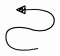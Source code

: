 <svg width="158" height="146" viewBox="0 0 158 146" fill="none" xmlns="http://www.w3.org/2000/svg">
<g clip-path="url(#clip0_1_46)">
<path d="M62.76 142.13C65.16 142.13 67.24 142.13 69.32 142.13C74.1198 142.268 78.9132 141.685 83.54 140.4C85.5543 139.874 87.6198 139.569 89.7 139.49C93.6836 139.183 97.6343 138.541 101.51 137.57C103.11 137.18 104.15 137.57 104.26 138.57C104.37 139.57 103.81 140.05 102.46 140.43C99.244 141.391 95.9416 142.034 92.6 142.35C88.9286 142.58 85.2882 143.166 81.73 144.1C78.9321 144.835 76.0528 145.215 73.16 145.23C67.25 145.35 61.33 145.56 55.42 145.81C51.24 145.98 47.14 145.24 43 144.81C42.68 144.81 42.37 144.64 42.06 144.63C35.06 144.33 28.74 141.68 22.42 138.86C18.0573 137.019 14.1195 134.3 10.8511 130.873C7.58264 127.447 5.05332 123.385 3.42003 118.94C1.44893 113.862 0.356687 108.485 0.190052 103.04C0.097943 98.0714 0.869373 93.1246 2.47002 88.42C4.36002 82.64 8.55003 78.68 13.73 75.86C19.6949 72.7347 26.1883 70.7443 32.88 69.99C41.52 68.86 50.1101 69.48 58.6901 70.59C61.3801 70.94 64.06 71.41 66.75 71.77C73.8685 72.8451 80.8493 74.6892 87.57 77.27C91.0247 78.5328 94.6473 79.2775 98.32 79.48C100.71 79.61 103.1 79.86 105.48 80.17C107.86 80.4951 110.27 80.5354 112.66 80.29C116.47 79.87 120.27 79.29 124.08 78.88C126.313 78.6637 128.485 78.0257 130.48 77C133.18 75.6 135.89 74.23 138.58 72.83C140.583 71.7866 142.456 70.5112 144.16 69.03C147.512 66.1547 150.092 62.4864 151.664 58.3591C153.236 54.2319 153.75 49.7768 153.16 45.4C152.353 39.804 149.623 34.6634 145.44 30.86C141.044 26.6212 135.709 23.4794 129.87 21.69C123.638 19.7106 117.293 18.1044 110.87 16.88C106.311 16.013 101.681 15.5744 97.04 15.57C92.56 15.57 88.04 15.62 83.61 15.72C81.69 15.72 79.79 16.01 77.87 16.1C74.04 16.28 70.2 16.41 66.37 16.57C66.0889 16.5324 65.8028 16.5599 65.534 16.6505C65.2653 16.7411 65.0209 16.8923 64.8199 17.0923C64.6188 17.2924 64.4665 17.5361 64.3746 17.8044C64.2827 18.0728 64.2538 18.3586 64.29 18.64C64.2 20.4 64.19 22.16 64.17 23.91C64.17 24.91 64.17 25.83 64.17 26.79C64.1795 27.15 64.0976 27.5065 63.9318 27.8263C63.7661 28.146 63.5219 28.4186 63.2223 28.6183C62.9226 28.8181 62.5772 28.9387 62.2183 28.9687C61.8593 28.9987 61.4987 28.9372 61.17 28.79C59.26 27.98 57.3801 27.11 55.5 26.22C50.0067 23.6333 44.5167 21.0367 39.03 18.43C37.7306 17.8182 36.4685 17.1303 35.25 16.37C34.9818 16.1928 34.7631 15.9501 34.6148 15.6649C34.4665 15.3797 34.3934 15.0613 34.4024 14.7399C34.4114 14.4186 34.5022 14.1048 34.6663 13.8284C34.8304 13.5519 35.0623 13.3218 35.34 13.16C35.7361 12.8885 36.1504 12.6446 36.58 12.43C38.88 11.31 41.17 10.18 43.48 9.08997C48.69 6.63997 53.91 4.22996 59.11 1.76996C63.06 -0.10004 64.11 0.599977 64.23 5.09998C64.23 7.33998 64.23 9.57 64.28 11.81C64.2901 12.2126 64.4546 12.5959 64.7394 12.8806C65.0241 13.1654 65.4075 13.3298 65.81 13.34C66.7676 13.4239 67.729 13.4573 68.69 13.44C71.57 13.33 74.44 13.22 77.31 13.01C87.85 12.23 98.38 11.76 108.9 13.19C114.11 14.0131 119.271 15.1214 124.36 16.51C126.36 17.01 128.36 17.65 130.36 18.23C136.699 20.0321 142.523 23.3041 147.36 27.78C154.18 34.1 157.99 41.91 157.02 51.3C156.02 61.35 151.35 69.58 142.45 74.88C138.61 77.17 134.55 79.08 130.53 81.03C128.179 82.0601 125.655 82.6369 123.09 82.73C120.86 82.91 118.64 83.18 116.43 83.48C111.821 84.0556 107.159 84.0556 102.55 83.48C100.49 83.25 98.42 82.97 96.35 82.87C93.4728 82.7312 90.6335 82.1546 87.93 81.16C85.53 80.28 83.08 79.54 80.66 78.72C73.04 76.15 65.16 74.97 57.22 73.96C50.7107 73.1434 44.1442 72.8758 37.59 73.16C30.5224 73.438 23.5794 75.11 17.16 78.08C14.9767 79.0776 12.9544 80.3955 11.16 81.99C8.15019 84.6508 6.02529 88.1679 5.07 92.07C2.13 103.22 4.01002 113.62 9.53002 123.51C12.4516 128.526 16.8477 132.521 22.12 134.95C24.98 136.37 27.93 137.61 30.86 138.95C33.2247 139.939 35.7095 140.611 38.25 140.95C46.4701 142.14 54.73 143.04 62.76 142.13ZM60.7 19.85C60.7 18.91 60.7 17.96 60.7 17.02C60.7184 16.9414 60.7175 16.8595 60.6974 16.7814C60.6773 16.7032 60.6386 16.6311 60.5845 16.5712C60.5305 16.5112 60.4627 16.4653 60.3871 16.4372C60.3114 16.4091 60.2301 16.3998 60.15 16.41C59.8477 16.4149 59.5556 16.5205 59.32 16.71C58.1 18.15 56.9 19.61 55.74 21.1C55.6765 21.1992 55.6335 21.3103 55.6137 21.4265C55.5939 21.5426 55.5976 21.6616 55.6247 21.7764C55.6517 21.8911 55.7015 21.9992 55.7712 22.0943C55.8408 22.1894 55.9288 22.2695 56.03 22.33C56.5211 22.7215 57.0544 23.0569 57.62 23.33C59.79 24.4 60.56 24 60.68 21.74C60.72 21.12 60.6901 20.49 60.6901 19.86L60.7 19.85ZM56.05 11.44C55.9285 11.8023 55.8349 12.1734 55.77 12.55C55.77 13.16 55.77 13.78 55.77 14.39C56.77 14.58 57.07 13.77 57.53 13.24C58.3803 12.2943 59.1655 11.292 59.88 10.24C60.3029 9.58603 60.5824 8.84982 60.7 8.07996C60.8167 7.70306 60.8548 7.30621 60.8118 6.914C60.7688 6.5218 60.6456 6.14263 60.45 5.79999C60.15 5.39999 58.7 5.72996 57.88 6.39996C57.2372 6.86931 56.7918 7.5607 56.63 8.33997C56.38 9.46997 56.16 10.56 56.04 11.45L56.05 11.44ZM51.48 15.88C51.6395 15.2779 51.763 14.6668 51.85 14.05C51.7723 13.7991 51.605 13.5855 51.38 13.45C51.3063 13.4332 51.2297 13.4344 51.1565 13.4536C51.0834 13.4727 51.016 13.5092 50.96 13.56C49.9 14.7 48.84 15.84 47.82 17.01C47.6935 17.1571 47.6057 17.3334 47.5643 17.5229C47.5228 17.7124 47.5291 17.9092 47.5827 18.0957C47.6362 18.2822 47.7353 18.4524 47.871 18.591C48.0067 18.7297 48.1748 18.8324 48.36 18.89C49.94 19.64 50.82 19.29 51.16 17.73C51.29 17.12 51.37 16.5 51.48 15.89V15.88ZM41.9401 15.79C42.1586 15.7711 42.3709 15.707 42.5633 15.6016C42.7557 15.4962 42.9241 15.3519 43.0577 15.1779C43.1912 15.0038 43.2871 14.8039 43.3392 14.5908C43.3912 14.3776 43.3983 14.156 43.36 13.94C43.3391 13.8709 43.3031 13.8073 43.2547 13.7537C43.2063 13.7001 43.1466 13.6579 43.08 13.63C42.6355 13.5949 42.1898 13.6793 41.7889 13.8745C41.388 14.0696 41.0466 14.3685 40.8 14.74C40.8066 14.8664 40.8404 14.9899 40.899 15.1021C40.9577 15.2143 41.0399 15.3124 41.14 15.39C41.3849 15.5569 41.6505 15.6913 41.93 15.79H41.9401Z" fill="black"/>
</g>
<defs>
<clipPath id="clip0_1_46">
<rect width="156.85" height="145.03" fill="white" transform="translate(0.240051 0.800003)"/>
</clipPath>
</defs>
</svg>

